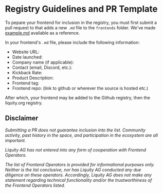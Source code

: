# Registry Guidelines and PR Template

To pepare your frontend for inclusion in the registry, you must first submit a pull request to that adds a new `.md` file to the `frontends` folder. We've made [example.md](frontends/example.md) available as a reference. 

In your frontend's `.md` file, please include the following information: 

- Website URL: 
- Date launched: 
- Company name (if applicable): 
- Contact (email, Discord, etc.): 
- Kickback Rate: 
- Product Description:
- Frontend tag:
- Frontend repo: (link to github or wherever the source is hosted etc.)

After which, your frontend may be added to the Github registry, then the liquity.org registry. 

## Disclaimer
*Submitting a PR does not guarantee inclusion into the list. Community activity, past history in the space, and participation in the ecosystem are all important.* 

*Liquity AG has not entered into any form of cooperation with Frontend Operators.* 

*The list of Frontend Operators is provided for informational purposes only. Neither is the list conclusive, nor has Liquity AG conducted any due diligence on these operators.* *Accordingly, Liquity AG does not make any statement regarding technical functionality and/or the trustworthiness of the Frontend Operators listed.*
